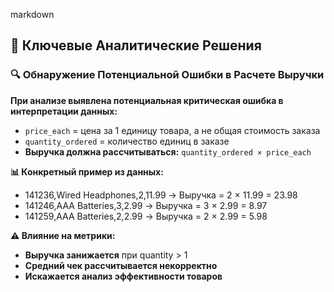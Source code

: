markdown
## 🎯 Ключевые Аналитические Решения

### 🔍 Обнаружение Потенциальной Ошибки в Расчете Выручки

**При анализе выявлена потенциальная критическая ошибка в интерпретации данных:** 
- `price_each` = цена за 1 единицу товара, а не общая стоимость заказа
- `quantity_ordered` = количество единиц в заказе
- **Выручка должна рассчитываться:** `quantity_ordered × price_each`

**📊 Конкретный пример из данных:**
- 141236,Wired Headphones,2,11.99 → Выручка = 2 × 11.99 = 23.98
- 141246,AAA Batteries,3,2.99 → Выручка = 3 × 2.99 = 8.97
- 141259,AAA Batteries,2,2.99 → Выручка = 2 × 2.99 = 5.98

**⚠️ Влияние на метрики:**
- **Выручка занижается** при quantity > 1
- **Средний чек рассчитывается некорректно** 
- **Искажается анализ эффективности товаров**
